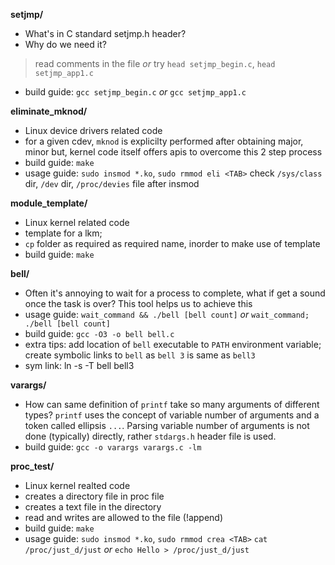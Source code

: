 **setjmp/**
- What's in C standard setjmp.h header?
- Why do we need it?
> read comments in the file  _or_ try `head setjmp_begin.c`, `head setjmp_app1.c`
- build guide: `gcc setjmp_begin.c` _or_ `gcc setjmp_app1.c`

**eliminate_mknod/**
- Linux device drivers related code
- for a given cdev, `mknod` is explicilty performed after obtaining major, minor
  but, kernel code itself offers apis to overcome this 2 step process
- build guide: `make`
- usage guide: `sudo insmod *.ko`, `sudo rmmod eli <TAB>`
  check `/sys/class` dir, `/dev` dir, `/proc/devies` file after insmod

**module_template/**
- Linux kernel related code
- template for a lkm;
- `cp` folder as required as required name, inorder to make use of template
- build guide: `make`

**bell/**
- Often it's annoying to wait for a process to complete, what if get a sound
once the task is over? This tool helps us to achieve this
- usage guide: `wait_command && ./bell [bell count]` _or_ `wait_command; ./bell [bell count]`
- build guide: `gcc -O3 -o bell bell.c`
- extra tips: add location of `bell` executable to `PATH` environment variable;
create symbolic links to `bell` as `bell 3` is same as `bell3`
- sym link: ln -s -T bell bell3

**varargs/**
- How can same definition of `printf` take so many arguments of different types?
`printf` uses the concept of variable number of arguments and a token called
ellipsis `...`. Parsing variable number of arguments is not done (typically)
directly, rather `stdargs.h` header file is used.
- build guide: `gcc -o varargs varargs.c -lm`

**proc_test/**
- Linux kernel realted code
- creates a directory file in proc file
- creates a text file in the directory
- read and writes are allowed to the file (!append)
- build guide: `make`
- usage guide: `sudo insmod *.ko`, `sudo rmmod crea <TAB>`
  `cat /proc/just_d/just` _or_ `echo Hello > /proc/just_d/just`

